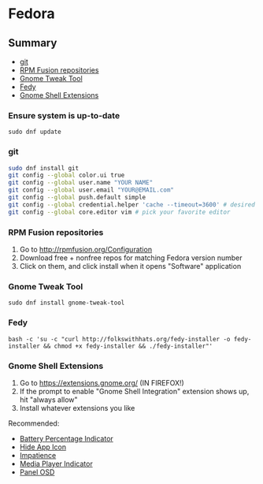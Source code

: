 # Fedora


## Summary
- [git](https://github.com/jeanleonino/linux-checklist/blob/master/fedora.md#git)
- [RPM Fusion repositories](https://github.com/jeanleonino/linux-checklist/blob/master/fedora.md#RPM-Fusion-repositories)
- [Gnome Tweak Tool](https://github.com/jeanleonino/linux-checklist/blob/master/fedora.md#Gnome-Tweak-Tool)
- [Fedy](https://github.com/jeanleonino/linux-checklist/blob/master/fedora.md#Fedy)
- [Gnome Shell Extensions](https://github.com/jeanleonino/linux-checklist/blob/master/fedora.md#Gnome-Shell-Extensions)

### Ensure system is up-to-date
```sudo dnf update```

### git
```zsh
sudo dnf install git
git config --global color.ui true
git config --global user.name "YOUR NAME"
git config --global user.email "YOUR@EMAIL.com"
git config --global push.default simple
git config --global credential.helper 'cache --timeout=3600' # desired cache timeout in seconds
git config --global core.editor vim # pick your favorite editor
```

### RPM Fusion repositories
1. Go to http://rpmfusion.org/Configuration
2. Download free + nonfree repos for matching Fedora version number
3. Click on them, and click install when it opens "Software" application

### Gnome Tweak Tool
```sudo dnf install gnome-tweak-tool```

### Fedy
```bash -c 'su -c "curl http://folkswithhats.org/fedy-installer -o fedy-installer && chmod +x fedy-installer && ./fedy-installer"'```

### Gnome Shell Extensions
1. Go to https://extensions.gnome.org/ (IN FIREFOX!)
2. If the prompt to enable "Gnome Shell Integration" extension shows up, hit "always allow"
3. Install whatever extensions you like

Recommended:
* [Battery Percentage Indicator](https://extensions.gnome.org/extension/23/battery-percentage-indicator/)
* [Hide App Icon](https://extensions.gnome.org/extension/810/hide-app-icon/)
* [Impatience](https://extensions.gnome.org/extension/277/impatience/)
* [Media Player Indicator](https://extensions.gnome.org/extension/55/media-player-indicator/)
* [Panel OSD](https://extensions.gnome.org/extension/708/panel-osd/)

